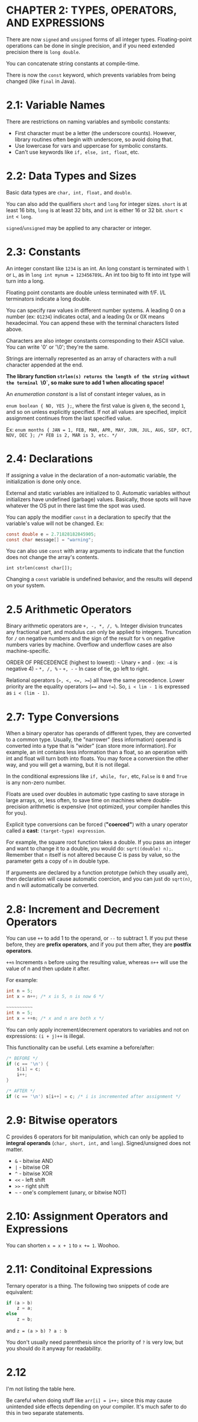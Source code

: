 # CHAPTER 2: TYPES, OPERATORS, AND EXPRESSIONS
There are now `signed` and `unsigned` forms of all integer types. Floating-point operations can be done in single precision, and if you need extended precision there is `long double`.

You can concatenate string constants at compile-time.

There is now the `const` keyword, which prevents variables from being changed (like `final` in Java).

# 2.1: Variable Names
There are restrictions on naming variables and symbolic constants:
- First character must be a letter (the underscore counts). However, library routines often begin with underscore, so avoid doing that.
- Use lowercase for vars and uppercase for symbolic constants.
- Can't use keywords like `if, else, int, float`, etc.

# 2.2: Data Types and Sizes
Basic data types are `char, int, float,` and `double`.

You can also add the qualifiers `short` and `long` for integer sizes. `short` is at least 16 bits, `long` is at least 32 bits, and `int` is either 16 or 32 bit. `short` < `int` < `long`.

`signed`/`unsigned` may be applied to any character or integer.

# 2.3: Constants
An integer constant like `1234` is an int. An long constant is terminated with `l` or `L`, as in `long int mynum = 123456789L`. An int too big to fit into int type will turn into a long.

Floating point constants are double unless terminated with f/F. l/L terminators indicate a long double.

You can specify raw values in different number systems. A leading 0 on a number (ex: `01234`) indicates octal, and a leading 0x or 0X means hexadecimal. You can append these with the terminal characters listed above.

Characters are also integer constants corresponding to their ASCII value. You can write '0' or '\0'; they're the same.

Strings are internally represented as an array of characters with a null character appended at the end.

**The library function `strlen(s) returns the length of the string without the terminal `\0`, so make sure to add 1 when allocating space!**

An *enumeration constant* is a list of constant integer values, as in

`enum boolean { NO, YES };`, where the first value is given `0`, the second `1`, and so on unless explicitly specified. If not all values are specified, implcit assignment continues from the last specified value.

Ex:
`enum months { JAN = 1, FEB, MAR, APR, MAY, JUN, JUL, AUG, SEP, OCT, NOV, DEC }; /* FEB is 2, MAR is 3, etc. */`

# 2.4: Declarations
If assigning a value in the declaration of a non-automatic variable, the initialization is done only once.

External and static variables are initialized to 0. Automatic variables without initializers have undefined (garbage) values. Basically, those spots will have whatever the OS put in there last time the spot was used.

You can apply the modifier `const` in a declaration to specify that the variable's value will not be changed. Ex:

```c
const double e = 2.71828182845905;
const char message[] = "warning";
```

You can also use `const` with array arguments to indicate that the function does not change the array's contents.

`int strlen(const char[]);`

Changing a `const` variable is undefined behavior, and the results will depend on your system.

# 2.5 Arithmetic Operators
Binary arithmetic operators are `+, -, *, /, %`. Integer division truncates any fractional part, and modulus can only be applied to integers. Truncation for `/` on negative numbers and the sign of the result for `%` on negative numbers varies by machine. Overflow and underflow cases are also machine-specific.

ORDER OF PRECEDENCE (highest to lowest):
    - Unary `+` and `-` (ex: `-4` is negative 4)
    - `*, /, %`
    - `+, -`
    - In case of tie, go left to right.

Relational operators (`>, <, <=, >=`) all have the same precedence. Lower priority are the equality operators (`==` and `!=`). So, `i < lim - 1` is expressed as `i < (lim - 1)`.

# 2.7: Type Conversions
When a binary operator has operands of different types, they are converted to a common type. Usually, the "narrower" (less information) operand is converted into a type that is "wider" (can store more information). For example, an int contains less information than a float, so an operation with int and float will turn both into floats. You may force a conversion the other way, and you will get a warning, but it is not illegal.

In the conditional expressions like `if, while, for,` etc, `False` is `0` and `True` is any non-zero number.

Floats are used over doubles in automatic type casting to save storage in large arrays, or, less often, to save time on machines where double-precision arithmetic is expensive (not optimized, your compiler handles this for you).

Explicit type conversions can be forced (**"coerced"**) with a unary operator called a **cast**: `(target-type) expression`.

For example, the square root function takes a double. If you pass an integer and want to change it to a double, you would do: `sqrt((double) n);`. Remember that `n` itself is not altered because C is pass by value, so the parameter gets a copy of `n` in double type.

If arguments are declared by a function prototype (which they usually are), then declaration will cause automatic coercion, and you can just do `sqrt(n)`, and n will automatically be converted.

# 2.8: Increment and Decrement Operators
You can use `++` to add 1 to the operand, or `--` to subtract 1. If you put these before, they are **prefix operators**, and if you put them after, they are **postfix operators**.

`++n` Increments `n` before using the resulting value, whereas `n++` will use the value of n and then update it after.

For example:
```c
int n = 5;
int x = n++; /* x is 5, n is now 6 */

~~~~~~~~~~
int n = 5;
int x = ++n; /* x and n are both x */
```

You can only apply increment/decrement operators to variables and not on expressions: `(i + j)++` is illegal.

This functionality can be useful. Lets examine a before/after:

```c
/* BEFORE */
if (c == '\n') {
    s[i] = c;
    i++;
}

/* AFTER */
if (c == '\n') s[i++] = c; /* i is incremented after assignment */
```

# 2.9: Bitwise operators
C provides 6 operators for bit manipulation, which can only be applied to **integral operands** (`char, short, int,` and `long`). Signed/unsigned does not matter.

- `&` - bitwise AND
- `|` - bitwise OR
- `^` - bitwise XOR
- `<<` - left shift
- `>>` - right shift
- `~` - one's complement (unary, or bitwise NOT)

# 2.10: Assignment Operators and Expressions
You can shorten `x = x + 1` to `x += 1`. Woohoo.

# 2.11: Conditoinal Expressions
Ternary operator is a thing. The following two snippets of code are equivalent:

```c
if (a > b)
    z = a;
else
    z = b;
```
and
`z = (a > b) ? a : b`

You don't usually need parenthesis since the priority of `?` is very low, but you should do it anyway for readability.

# 2.12
I'm not listing the table here.

Be careful when doing stuff like `arr[i] = i++;` since this may cause unintended side effects depending on your compiler. It's much safer to do this in two separate statements.
